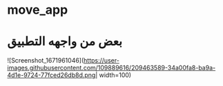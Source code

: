 # move_app
 
# بعض من واجهه التطبيق 
![Screenshot_1671961046](https://user-images.githubusercontent.com/109889616/209463589-34a00fa8-ba9a-4d1e-9724-77fced26db8d.png| width=100)
